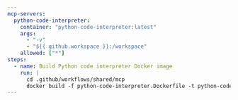 ```yaml
---
mcp-servers:
  python-code-interpreter:
    container: "python-code-interpreter:latest"
    args:
      - "-v"
      - "${{ github.workspace }}:/workspace"
    allowed: ["*"]
steps:
  - name: Build Python code interpreter Docker image
    run: |
      cd .github/workflows/shared/mcp
      docker build -f python-code-interpreter.Dockerfile -t python-code-interpreter:latest .
---
```


<!--

Python Code Interpreter MCP Server
Execute Python data analysis code in isolated environments

This MCP server provides a Python code interpreter that executes data analysis
code in isolated folders. Each request runs in its own directory with optional
file copying support for data analysis workflows.

Documentation: https://github.com/jlowin/fastmcp

**IMPORTANT - Sandbox Environment:**
You are running in a restricted sandbox environment where direct bash and Python 
execution is locked down for security. You MUST use the `run_python_query` MCP 
tool to execute any Python code. Do not attempt to use bash's `python` command 
or local Python execution - they will not work. All Python code execution must 
go through the MCP server.

Features:
- Isolated execution: Each request runs in /app/runs/<uuid>
- File support: Copy input files into the run directory
- Real-time streaming: See execution output as it happens
- Output collection: All generated files are tracked and returned
- Pre-installed libraries: pandas, numpy, scipy, matplotlib, seaborn, plotly

Available tools:
  - run_python_query: Execute Python data-analysis code in an isolated folder
    Parameters:
      - code: Python code to execute
      - files: Optional list of file paths to copy into the run directory
    Returns: Run metadata including run_id, run_path, exit_code, and list of files

Configuration:
  The server runs as a Docker container with Python 3.11 and executes code using
  stdio transport (FastMCP default). The workspace is mounted to /workspace for
  file access.

Setup:
  1. Include in Your Workflow:
     imports:
       - shared/mcp/python-code-interpreter.md

  2. The Docker image will be built automatically and the server started

Example Usage:
  Generate a histogram plot of file sizes in the repository:

  ```
  Use the python-code-interpreter tool to analyze file sizes in the repository.
  First, collect all file paths and sizes, then create a histogram plot
  showing the distribution of file sizes. Save the plot as histogram.png.
  ```

  The agent can reference files by their basename (e.g., "data.csv") after
  providing the full path in the files parameter.

Connection Type:
  This configuration uses a Docker container with stdio transport (FastMCP default).
  The server runs via `mcp.run()` and communicates through standard input/output.

Troubleshooting:
  Docker Build Failed:
  - Verify Docker is available in the runner
  - Check network connectivity for dependency downloads
  - Review Docker build logs
  
  Execution Errors:
  - Ensure file paths are accessible from within the container
  - Use /workspace prefix for files in the GitHub workspace
  - Check that required Python libraries are available
  - Verify file permissions are readable

Usage:
  imports:
    - shared/mcp/python-code-interpreter.md

-->
